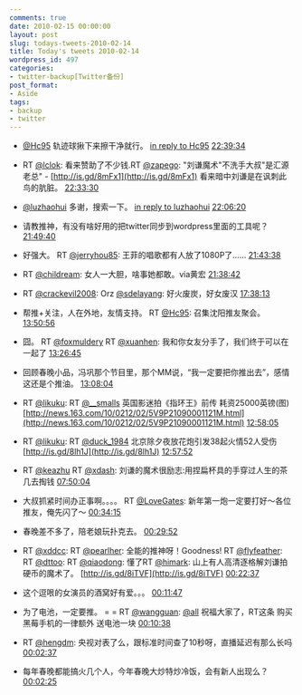 ```yaml
---
comments: true
date: 2010-02-15 00:00:00
layout: post
slug: todays-tweets-2010-02-14
title: Today's tweets 2010-02-14
wordpress_id: 497
categories:
- twitter-backup[Twitter备份]
post_format:
- Aside
tags:
- backup
- twitter
---
```





  * [@Hc95](http://twitter.com/Hc95) 轨迹球揪下来擦干净就行。 [in reply to Hc95](http://twitter.com/Hc95/statuses/9099859954) [22:39:34](http://twitter.com/gfrog/statuses/9099890273)





  * RT [@lclok](http://twitter.com/lclok): 看来赞助了不少钱.RT [@zapego](http://twitter.com/zapego): "刘谦魔术"不洗手大叔"是汇源老总" - [http://is.gd/8mFx1](http://is.gd/8mFx1) 看来暗中刘谦是在讽刺此鸟的肮脏。 [22:33:30](http://twitter.com/gfrog/statuses/9099703469)





  * [@luzhaohui](http://twitter.com/luzhaohui)  多谢，搜索一下。 [in reply to luzhaohui](http://twitter.com/luzhaohui/statuses/9098718477) [22:06:20](http://twitter.com/gfrog/statuses/9098882259)





  * 请教推神，有没有啥好用的把twitter同步到wordpress里面的工具呢？ [21:49:40](http://twitter.com/gfrog/statuses/9098402629)





  * 好强大。 RT [@jerryhou85](http://twitter.com/jerryhou85): 王菲的唱歌都有人放了1080P了…… [21:43:38](http://twitter.com/gfrog/statuses/9098238616)





  * RT [@childream](http://twitter.com/childream): 女人一大胆，啥事她都敢。via黄宏 [21:38:42](http://twitter.com/gfrog/statuses/9098104218)





  * RT [@crackevil2008](http://twitter.com/crackevil2008): Orz [@sdelayang](http://twitter.com/sdelayang): 好火废炭，好女废汉 [17:38:13](http://twitter.com/gfrog/statuses/9092737896)





  * 帮推+关注，人在外地，友情支持。 RT [@Hc95](http://twitter.com/Hc95): 召集沈阳推友聚会。 [13:50:56](http://twitter.com/gfrog/statuses/9087369011)





  * 囧。 RT [@foxmuldery](http://twitter.com/foxmuldery) RT [@xuanhen](http://twitter.com/xuanhen): 我和你女友分手了，我们终于可以在一起了 [13:26:45](http://twitter.com/gfrog/statuses/9086649819)





  * 回顾春晚小品，冯巩那个节目里，那个MM说，“我一定要把你推出去”，感情这还是个推油。 [13:08:04](http://twitter.com/gfrog/statuses/9086058979)





  * RT [@likuku](http://twitter.com/likuku): RT [@__smalls](http://twitter.com/__smalls) 英国影迷拍《指环王》前传 耗资25000英镑(图)   [http://news.163.com/10/0212/02/5V9P21090001121M.html](http://news.163.com/10/0212/02/5V9P21090001121M.html) [12:58:05](http://twitter.com/gfrog/statuses/9085727004)





  * RT [@likuku](http://twitter.com/likuku): RT [@duck_1984](http://twitter.com/duck_1984) 北京除夕夜放花炮引发38起火情52人受伤 [http://is.gd/8lh1J](http://is.gd/8lh1J) [12:57:52](http://twitter.com/gfrog/statuses/9085720349)





  * RT [@keazhu](http://twitter.com/keazhu) RT [@xdash](http://twitter.com/xdash): 刘谦的魔术很励志:用捏扁杯具的手穿过人生的茶几去掏钱 [07:50:04](http://twitter.com/gfrog/statuses/9075157842)





  * 大叔抓紧时间办正事啊。。。。 RT [@LoveGates](http://twitter.com/LoveGates): 新年第一炮一定要打好～各位推友，俺先闪了～ [00:34:15](http://twitter.com/gfrog/statuses/9061426492)





  * 春晚差不多了，陪老娘玩扑克去。 [00:29:52](http://twitter.com/gfrog/statuses/9061268047)





  * RT [@xddcc](http://twitter.com/xddcc): RT [@pearlher](http://twitter.com/pearlher): 全能的推神呀！Goodness! RT [@flyfeather](http://twitter.com/flyfeather): RT [@dttoo](http://twitter.com/dttoo): RT [@qiaodong](http://twitter.com/qiaodong): 懂了RT [@himark](http://twitter.com/himark): 山上有人高清逐格解刘谦拍硬币的魔术了。 [http://is.gd/8iTVF](http://is.gd/8iTVF) [00:22:37](http://twitter.com/gfrog/statuses/9061015015)





  * 这个逗哏的女演员的酒窝好有爱。。。 [00:11:47](http://twitter.com/gfrog/statuses/9060624284)





  * 为了电池，一定要推。 = = RT [@wangguan](http://twitter.com/wangguan): [@all](http://twitter.com/all)   祝福大家了，RT这条  购买黑莓手机的一律额外  送电池一块 [00:10:38](http://twitter.com/gfrog/statuses/9060582820)





  * RT [@hengdm](http://twitter.com/hengdm): 央视对表了么，跟标准时间查了10秒呀，直播延迟有那么长吗 [00:02:37](http://twitter.com/gfrog/statuses/9060287126)





  * 每年春晚都能搞火几个人，今年春晚大炒特炒冷饭，会有新人出现么？ [00:02:25](http://twitter.com/gfrog/statuses/9060279306)




